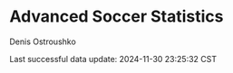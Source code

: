 # Advanced Soccer Statistics
Denis Ostroushko

<!-- gfm -->

Last successful data update: 2024-11-30 23:25:32 CST

